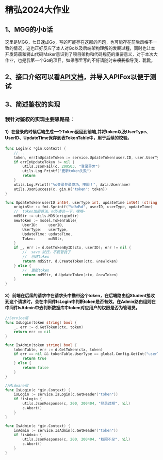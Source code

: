 # 精弘2024大作业

## 1、MGG的小b话

这里是MGG，七日速成Go，写的可能存在这那的问题，也可能存在前后风格不一致的情况，这也正好反应了本人对Go以及后端架构理解的发展过程，同时也让本开发蒟蒻和狮山代码Maker意识到了项目架构和代码规范的重要意义，对于本次大作业，也是我第一个Go的项目，如果哪里写的不好请随时来~~喷我~~指导我，靴靴。

## 2、接口介绍可以看<a href="https://github.com/1749100231/JH_2024BigHomework/tree/main/ApiDoc" title="API文档">API文档</a>，并导入APIFox以便于测试

## 3、简述鉴权的实现

### 我针对鉴权的实现主要思路是：

#### 1）在登录的时候后端生成一个Token返回到前端,并将token以及UserType、UserID、UpdateTime保存到表TokenTable中，用于后续的校验。

```go
func Login(c *gin.Context) {
	//...
	token, errInUpdateToken := service.UpdateToken(user.ID, user.UserType, time.Now().Unix())
	if errInUpdateToken != nil {
		utils.JsonFail(c, 200503, "登录异常")
		utils.Log.Printf("更新token失败")
		return
	}
	utils.Log.Printf("%s登录登录成功，噢耶！", data.Username)
	utils.JsonSuccess(c, gin.H{"token": token})
}

```



```go
func UpdateToken(userID int64, userType int, updateTime int64) (string, error) {
	originStr := fmt.Sprintf("%d%d%d", userID, userType, updateTime)
	//	token加密算法，md5凑合一下，嘿嘿~
	md5Str := utils.MD5(originStr)
	newToken := model.TokenTable{
		UserID:     userID,
		UserType:   userType,
		UpdateTime: updateTime,
		Token:      md5Str,
	}
	if _, err := d.GetTokenByID(ctx, userID); err != nil {
        //  save 就行，不要管我了
		//	创建token
		return md5Str, d.CreateToken(ctx, &newToken)
	} else {
		//	更新token
		return md5Str, d.UpdateToken(ctx, &newToken)
	}
}
```



#### 3）前端在后续的请求中在请求头中携带这个token，在后端路由组Student接收到这个请求时，会在中间件IsLogin中判断token是否有效。在Admin路由组则在中间件IsAdmin中去判断数据库中token对应用户的权限是否为管理员。

```go
//Service层
func IsLogin(token string) bool {
	_, err := d.GetToken(ctx, token)
	return err == nil
}

func IsAdmin(token string) bool {
	tokenTable, err := d.GetToken(ctx, token)
	if err == nil && tokenTable.UserType == global.Config.GetInt("userType.Admin") {
		return true
	} else {
		return false
	}
}

```

```go
//Midware层
func IsLogin(c *gin.Context) {
	isLogin := service.IsLogin(c.GetHeader("token"))
	if !isLogin {
		utils.JsonResponse(c, 200, 200404, "登录过期", nil)
		c.Abort()
	}
}

func IsAdmin(c *gin.Context) {
	isAdmin := service.IsAdmin(c.GetHeader("token"))
	if !isAdmin {
		utils.JsonResponse(c, 200, 200404, "权限不足", nil)
		c.Abort()
	}
}

```

